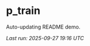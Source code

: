 # p_train

Auto-updating README demo.

<!--START_SECTION:status-->
_Last run: 2025-09-27 19:16 UTC_
<!--END_SECTION:status-->































































































































































































































































































































































































































































































































































































































































































































































































































